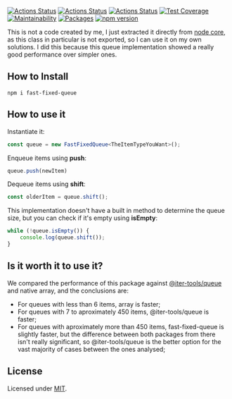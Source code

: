 [![Actions Status](https://github.com/Codibre/fast-fixed-queue/workflows/build/badge.svg)](https://github.com/Codibre/fast-fixed-queue/actions)
[![Actions Status](https://github.com/Codibre/fast-fixed-queue/workflows/test/badge.svg)](https://github.com/Codibre/fast-fixed-queue/actions)
[![Actions Status](https://github.com/Codibre/fast-fixed-queue/workflows/lint/badge.svg)](https://github.com/Codibre/fast-fixed-queue/actions)
[![Test Coverage](https://api.codeclimate.com/v1/badges/b7a78073d7573098e8ba/test_coverage)](https://codeclimate.com/github/Codibre/fast-fixed-queue/test_coverage)
[![Maintainability](https://api.codeclimate.com/v1/badges/b7a78073d7573098e8ba/maintainability)](https://codeclimate.com/github/Codibre/fast-fixed-queue/maintainability)
[![Packages](https://david-dm.org/Codibre/fast-fixed-queue.svg)](https://david-dm.org/Codibre/fast-fixed-queue)
[![npm version](https://badge.fury.io/js/fast-fixed-queue.svg)](https://badge.fury.io/js/fast-fixed-queue)

This is not a code created by me, I just extracted it directly from [node core](https://github.com/nodejs/node/blob/e46c680bf2b211bbd52cf959ca17ee98c7f657f5/lib/internal/fixed_queue.js), as this class in particular is not exported, so I can use it on my own solutions.
I did this because this queue implementation showed a really good performance over simpler ones.

## How to Install

```
npm i fast-fixed-queue
```

## How to use it

Instantiate it:

```ts
const queue = new FastFixedQueue<TheItemTypeYouWant>();
```

Enqueue items using **push**:

```ts
queue.push(newItem)
```

Dequeue items using **shift**:

```ts
const olderItem = queue.shift();
```

This implementation doesn't have a built in method to determine the queue size, but you can check if it's empty using **isEmpty**:

```ts
while (!queue.isEmpty()) {
    console.log(queue.shift());
}
```

## Is it worth it to use it?

We compared the performance of this package against [@iter-tools/queue](https://github.com/iter-tools/queue) and native array, and the conclusions are:

* For queues with less than 6 items, array is faster;
* For queues with 7 to aproximately 450 items, @iter-tools/queue is faster;
* For queues with aproximately more than 450 items, fast-fixed-queue is slightly faster, but the difference between both packages from there isn't really significant, so @iter-tools/queue is the better option for the vast majority of cases between the ones analysed;


## License

Licensed under [MIT](https://en.wikipedia.org/wiki/MIT_License).
